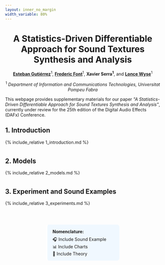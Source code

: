 ```yaml
---
layout: inner_no_margin
width_variable: 80%
---
```


<div style="text-align: center">

<h1>A Statistics-Driven Differentiable Approach for Sound Textures Synthesis and Analysis</h1>

<p>
  <a href="https://cordutie.github.io/"><strong>Esteban Gutiérrez</strong></a><sup>1</sup>, 
  <a href="https://ffont.github.io/"><strong>Frederic Font</strong></a><sup>1</sup>, 
  <strong>Xavier Serra<sup>1</sup></strong>, and  
  <a href="https://lonce.org/"><strong>Lonce Wyse</strong></a><sup>1</sup>
</p>

<p><sup>1</sup> <em>Department of Information and Communications Technologies, Universitat Pompeu Fabra</em></p>

</div>

<p>
This webpage provides supplementary materials for our paper <em>"A Statistics-Driven Differentiable Approach for Sound Textures Synthesis and Analysis"</em>, currently under review for the 25th edition of the Digital Audio Effects (DAFx) Conference.
</p>

<div style="margin-top: 20px;"></div>
<h2><strong>1. Introduction</strong></h2>
{% include_relative 1_introduction.md %}

<div style="margin-top: 40px;"></div>
<h2><strong>2. Models</strong></h2>
{% include_relative 2_models.md %}

<div style="margin-top: 40px;"></div>
<h2><strong>3. Experiment and Sound Examples</strong></h2>
{% include_relative 3_experiments.md %}

<div style="margin-top: 40px;"></div>
<div style="display: flex; justify-content: center;">
  <div style="border-left: 4px solid rgb(255, 255, 255); background: #f0f8ff; padding: 1em 1.2em; margin: 1.5em 0; border-radius: 8px; max-width: 200px; width: 100%;">
    <strong>Nomenclature:</strong>
    <ul style="list-style: none; padding: 0.5em 0 0 0; margin: 0;">
      <li>🎧 Include Sound Example</li>
      <li>📊 Include Charts</li>
      <li>📖 Include Theory</li>
    </ul>
  </div>
</div>